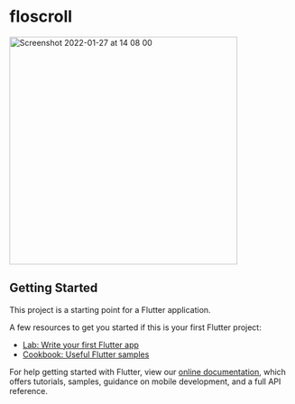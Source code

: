 # floscroll


<img width="404" alt="Screenshot 2022-01-27 at 14 08 00" src="https://user-images.githubusercontent.com/36797498/151365479-6ad9724d-c0f3-4543-8dff-1d6ed30b43f0.png">

## Getting Started

This project is a starting point for a Flutter application.

A few resources to get you started if this is your first Flutter project:

- [Lab: Write your first Flutter app](https://flutter.dev/docs/get-started/codelab)
- [Cookbook: Useful Flutter samples](https://flutter.dev/docs/cookbook)

For help getting started with Flutter, view our
[online documentation](https://flutter.dev/docs), which offers tutorials,
samples, guidance on mobile development, and a full API reference.
